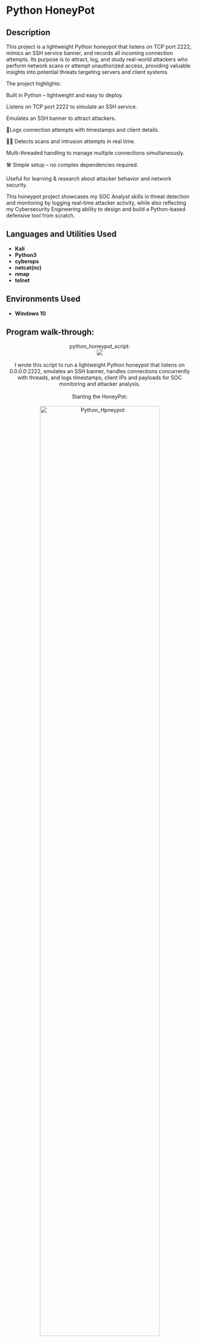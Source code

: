 <h1>Python HoneyPot</h1>

<h2>Description</h2>
This project is a lightweight Python honeypot that listens on TCP port 2222, mimics an SSH service banner, and records all incoming connection attempts. Its purpose is to attract, log, and study real-world attackers who perform network scans or attempt unauthorized access, providing valuable insights into potential threats targeting servers and client systems.

The project highlights:

Built in Python – lightweight and easy to deploy.

Listens on TCP port 2222 to simulate an SSH service.

Emulates an SSH banner to attract attackers.

📜Logs connection attempts with timestamps and client details.

🕵🏽 Detects scans and intrusion attempts in real time.

Multi-threaded handling to manage multiple connections simultaneously.

🛠 Simple setup – no complex dependencies required.

Useful for learning & research about attacker behavior and network security.

This honeypot project showcases my SOC Analyst skills in threat detection and monitoring by logging real-time attacker activity, while also reflecting my Cybersecurity Engineering ability to design and build a Python-based defensive tool from scratch.
<br />

<h2>Languages and Utilities Used</h2>

- <b>Kali</b>
- <b>Python3</b>
- <b>cyberops</b>
- <b>netcat(nc)</b>
- <b>nmap</b>
- <b>telnet</b>

<h2>Environments Used </h2>

- <b>Windows 10</b>

<h2>Program walk-through:</h2>

<p align="center">
python_honeypot_script: <br/>
<img src="https://imgur.com/Zr5j9Yr.png="Python_Hpneypot"/>
<br />
<br />
I wrote this script to run a lightweight Python honeypot that listens on 0.0.0.0:2222, emulates an SSH banner, handles connections concurrently with threads, and logs timestamps, client IPs and payloads for SOC monitoring and attacker analysis.<br />
<br />
Starting the HoneyPot:<br />
<br />
<img src="https://imgur.com/MLhmpb0.png" height="80%" width="80%" alt="Python_Hpneypot"/>
<br />
<br />
I started the honeypot, which is listening on TCP port 2222, and it displays a fake SSH banner while logging all connection attempts and any data sent by attackers.<br />
<br />
Attacking Attempt:<br/>
<img src="https://imgur.com/a87R2o0.png" height="80%" width="80%" alt="Python_Hpneypot"/>
<br />
<br />
This reflects the attack attempt made by the threat actor, shown here as a Telnet connection to the honeypot..<br />
<br />
<p align="center">
Attacking Self Attempt:<br/>
<img src="https://imgur.com/x3Fh2Gr.png" height="80%" width="80%" alt="Python_Hpneypot"/>
<br />
<br />
I tested my honeypot by acting as an attacker from another terminal, using Netcat to connect to the honeypot and send a message, which allowed me to demonstrate that the honeypot successfully captured the connection, recorded the data sent, and logged the entire interaction for analysis.<br />
<br />
<p align="center">
HoneyPot Alert Logs:  <br/>
<img src="https://imgur.com/31D4uvL.png" height="80%" width="80%" alt="Python_Hpneypot"/>
<br />
<br />
The honeypot alert logs capture and record all attacker activity, including Nmap scans from reconnaissance, Telnet connections from the attacking system, and Netcat interactions from my testing system, providing detailed data on the type and content of payloads sent, which allows SOC operations to analyze attacker motives, detect attempts to execute reverse shells, and understand potential strategies for creating persistent backdoors or other malicious actions.<br />
<br />
Saved Copy of the Logs From the Python Script:  <br/>
<img src="https://imgur.com/7Kv3xZK.png" height="80%" width="80%" alt="Python_Hpneypot"/>
<br />
<br />
The Python script was designed to generate and save a log copy at /home/kali/honeypot.log, enabling the SOC team to conduct further investigations, block suspicious IPs, and integrate the alert logs with SIEM tools like Splunk for deeper analysis and incident response.<br />
<br />
</p>

<!--
 ```diff
- text in red
+ text in green
! text in orange
# text in gray
@@ text in purple (and bold)@@
```
--!>
